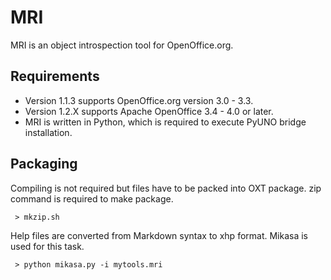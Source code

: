 
MRI
====
MRI is an object introspection tool for OpenOffice.org. 

## Requirements
* Version 1.1.3 supports OpenOffice.org version 3.0 - 3.3.
* Version 1.2.X supports Apache OpenOffice 3.4 - 4.0 or later.
* MRI is written in Python, which is required to execute PyUNO bridge 
installation.

## Packaging
Compiling is not required but files have to be packed into 
OXT package. zip command is required to make package.

```
 > mkzip.sh
```

Help files are converted from Markdown syntax to xhp format. 
Mikasa is used for this task.

```
 > python mikasa.py -i mytools.mri
```
